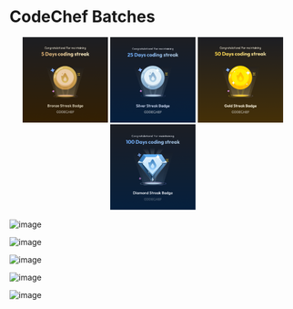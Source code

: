 # CodeChef Batches

<p align="center">
  <img src="CodeChefBadge-Bronze.png" alt="Bronze Badge" width="150" />
  <img src="CodeChefBadge-Silver.png" alt="Silver Badge" width="150" />
  <img src="CodeChefBadge-Gold.png" alt="Gold Badge" width="150" />
  <img src="CodeChefBadge-Diamond.png" alt="Diamond Badge" width="150" />
</p>

![image](https://github.com/user-attachments/assets/3f5b3883-d782-4e0c-85f6-f587251f0de2)

![image](https://github.com/user-attachments/assets/f1edf118-be76-46af-8a3d-d0d459ef0dce) 



![image](https://github.com/user-attachments/assets/5122e228-4f7a-42f4-b638-d75f8e76cd51)

![image](https://github.com/user-attachments/assets/3d866e68-b442-46b1-8017-739edb3c0b5a)

![image](https://github.com/user-attachments/assets/ad10a6b4-fa26-4f5b-8e59-328ec811f52c)
